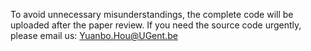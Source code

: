 To avoid unnecessary misunderstandings, the complete code will be uploaded after the paper review. If you need the source code urgently, please email us: Yuanbo.Hou@UGent.be
